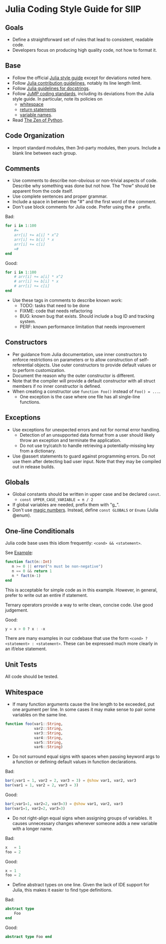# Julia Coding Style Guide for SIIP

## Goals

* Define a straightforward set of rules that lead to consistent, readable
code.
* Developers focus on producing high quality code, not how to format it.

## Base

* Follow the official
[Julia style guide](https://docs.julialang.org/en/v1/manual/style-guide/index.html)
except for deviations noted here.
* Follow [Julia contribution guidelines](https://github.com/JuliaLang/julia/blob/master/CONTRIBUTING.md#general-formatting-guidelines-for-julia-code-contributions), notably its line length
limit.
* Follow [Julia guidelines for docstrings](https://docs.julialang.org/en/v1/manual/documentation/index.html).
* Follow [JuMP coding standards](http://www.juliaopt.org/JuMP.jl/dev/style),
including its deviations from the Julia style guide.  In particular, note its policies on
  * [whitespace](http://www.juliaopt.org/JuMP.jl/dev/style/#Whitespace-1)
  * [return statements](http://www.juliaopt.org/JuMP.jl/dev/style/#Return-statements-1)
  * [variable names](http://www.juliaopt.org/JuMP.jl/dev/style/#Use-of-underscores-within-names-1).
* Read [The Zen of Python](https://www.python.org/dev/peps/pep-0020).

## Code Organization

* Import standard modules, then 3rd-party modules, then yours. Include a blank
line between each group.

<!-- ### Modules:  TODO -->

## Comments

* Use comments to describe non-obvious or non-trivial aspects of code.
Describe why something was done but not how.  The "how" should be apparent from
the code itself.
* Use complete sentences and proper grammar.
* Include a space in between the "#" and the first word of the comment.
* Don't use block comments for Julia code. Prefer using the `# ` prefix.

Bad:

```julia
for i in 1:100
    #=
    arr[i] += a[i] * x^2
    arr[i] += b[i] * x
    arr[i] += c[i]
    =#
end
```

Good:

```julia
for i in 1:100
    # arr[i] += a[i] * x^2
    # arr[i] += b[i] * x
    # arr[i] += c[i]
end
```

* Use these tags in comments to describe known work:
  * TODO:  tasks that need to be done
  * FIXME:  code that needs refactoring
  * BUG:  known bug that exists. Should include a bug ID and tracking system.
  * PERF:  known performance limitation that needs improvement

## Constructors

* Per guidance from Julia documentation, use inner constructors to enforce
restrictions on parameters or to allow construction of self-referential
objects.
Use outer constructors to provide default values or to perform customization.
* Document the reason why the outer constructor is different.
* Note that the compiler will provide a default constructor with all struct
members if no inner constructor is defined.
* When creating a constructor use `function Foo()` instead of `Foo() = ...`.
  * One exception is the case where one file has all single-line functions.

## Exceptions

* Use exceptions for unexpected errors and not for normal error handling.
  * Detection of an unsupported data format from a user should likely throw
an exception and terminate the application.
  * Do not use try/catch to handle retrieving a potentially-missing key from a
dictionary.
* Use @assert statements to guard against programming errors. Do not use them
after detecting bad user input. Note that they may be compiled out in release
builds.

## Globals

* Global constants should be written in upper case and be declared `const`.
    - `const UPPER_CASE_VARIABLE = π / 2`
* If global variables are needed, prefix them with "g_".
* Don't use [magic numbers](https://en.wikipedia.org/wiki/Magic_number_%28programming%29). Instead, define `const GLOBALS` or `Enums` (Julia
@enum).

## One-line Conditionals

Julia code base uses this idiom frequently: `<cond> && <statement>`.

See [Example](https://docs.julialang.org/en/v1.0/manual/control-flow/#Short-Circuit-Evaluation-1):

```julia
function fact(n::Int)
   n >= 0 || error("n must be non-negative")
   n == 0 && return 1
   n * fact(n-1)
end
```

This is acceptable for simple code as in this example. However, in general,
prefer to write out an entire if statement.

Ternary operators provide a way to write clean, concise code.  Use good
judgement.

Good:

```julia
y = x > 0 ? x : -x
```

There are many examples in our codebase that use the form ```<cond> ?
<statement> : <statement>```.  These can be expressed much more clearly in an
if/else statement.

## Unit Tests

All code should be tested.

## Whitespace

* If many function arguments cause the line length to be exceeded, put one
argument per line. In some cases it may make sense to pair some variables on
the same line.

```julia
function foo(var1::String,
             var2::String,
             var3::String,
             var4::String,
             var5::String,
             var6::String)
```

* Do not surround equal signs with spaces when passing keyword args to a
function or defining default values in function declarations.

Bad:

```julia
bar(;var1 = 1, var2 = 2, var3 = 3) = @show var1, var2, var3
bar(var1 = 1, var2 = 2, var3 = 3)
```

Good:

```julia
bar(;var1=1, var2=2, var3=3) = @show var1, var2, var3
bar(var1=1, var2=2, var3=3)
```

* Do not right-align equal signs when assigning groups of variables. It causes
unnecessary changes whenever someone adds a new variable with a longer name.

Bad:

```julia
x   = 1
foo = 2
```

Good:

```julia
x = 1
foo = 2
```

* Define abstract types on one line. Given the lack of IDE support for Julia,
this makes it easier to find type definitions.

Bad:

```julia
abstract type
    Foo
end
```

Good:

```julia
abstract type Foo end
```
